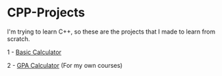 # CPP-Projects
I'm trying to learn C++, so these are the projects that I made to learn from scratch.

1 - [Basic Calculator](https://github.com/SaintFrost/CPP-Projects/blob/main/BasicCalculator/main.cpp)

2 - [GPA Calculator](https://github.com/SaintFrost/CPP-Projects/blob/main/GPACalculator/main.cpp) (For my own courses)
